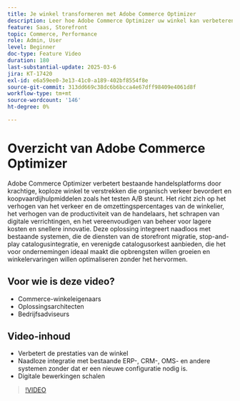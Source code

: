 ```yaml
---
title: Je winkel transformeren met Adobe Commerce Optimizer
description: Leer hoe Adobe Commerce Optimizer uw winkel kan verbeteren met hoge prestaties, meer verkeer en naadloze integratie.
feature: Saas, Storefront
topic: Commerce, Performance
role: Admin, User
level: Beginner
doc-type: Feature Video
duration: 180
last-substantial-update: 2025-03-6
jira: KT-17420
exl-id: e6a59ee0-3e13-41c0-a189-402bf8554f8e
source-git-commit: 313dd669c38dc6b6bcca4e67dff98409e4061d8f
workflow-type: tm+mt
source-wordcount: '146'
ht-degree: 0%

---
```


# Overzicht van Adobe Commerce Optimizer

Adobe Commerce Optimizer verbetert bestaande handelsplatforms door krachtige, koploze winkel te verstrekken die organisch verkeer bevordert en koopvaardijhulpmiddelen zoals het testen A/B steunt. Het richt zich op het verhogen van het verkeer en de omzettingspercentages van de winkelier, het verhogen van de productiviteit van de handelaars, het schrapen van digitale verrichtingen, en het vereenvoudigen van beheer voor lagere kosten en snellere innovatie. Deze oplossing integreert naadloos met bestaande systemen, die de diensten van de storefront migratie, stop-and-play catalogusintegratie, en verenigde catalogusorkest aanbieden, die het voor ondernemingen ideaal maakt die opbrengsten willen groeien en winkelervaringen willen optimaliseren zonder het hervormen.

## Voor wie is deze video?

* Commerce-winkeleigenaars
* Oplossingsarchitecten
* Bedrijfsadviseurs

## Video-inhoud

* Verbetert de prestaties van de winkel
* Naadloze integratie met bestaande ERP-, CRM-, OMS- en andere systemen zonder dat er een nieuwe configuratie nodig is.
* Digitale bewerkingen schalen

>[!VIDEO](https://video.tv.adobe.com/v/3450469?learn=on&captions=dut)
